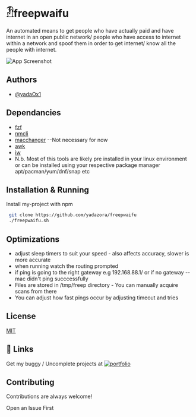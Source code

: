 
# 𓁟freepwaifu

An automated means to get people who have actually paid and have internet in an open public network/ people who have access to internet within a network and spoof them in order to get internet/ know all the people with internet.

![App Screenshot](https://i.imgur.com/RFvQ2nF.png)


## Authors

- [@yadaOx1](https://www.github.com/yadazoro)



## Dependancies
* [fzf](https://github.com/junegunn/fzf)
* [nmcli](https://github.com/ushiboy/nmcli)
* [macchanger](https://github.com/alobbs/macchanger) --Not necessary for now
* [awk](https://github.com/onetrueawk/awk)
* [iw](https://aur.archlinux.org/iw-git.git)
* N.b. Most of this tools are likely pre installed in your linux environment or
can be installed using your respective package manager apt/pacman/yum/dnf/snap etc

## Installation & Running

Install my-project with npm

```bash
 git clone https://github.com/yadazora/freepwaifu
 ./freepwaifu.sh
```
    
## Optimizations

* adjust sleep timers to suit your speed - also affects accuracy, slower is more accurate
* when running watch the routing prompted 
* if ping is going to the right gateway e.g 192.168.88.1/ or if no gateway --mac didn't ping succcessfully
* Files are stored in /tmp/freep directory - You can manually acquire scans from there
* You can adjust how fast pings occur by adjusting timeout and tries
## License

[MIT](https://github.com/yadazora/freepwaifu/blob/main/LICENSE.md)



## 🔗 Links
Get my buggy / Uncomplete projects at
[![portfolio](https://img.shields.io/badge/Git%20server-git.yada.quest-green)](https://git.yada.quest)

## Contributing

Contributions are always welcome!

Open an Issue First


